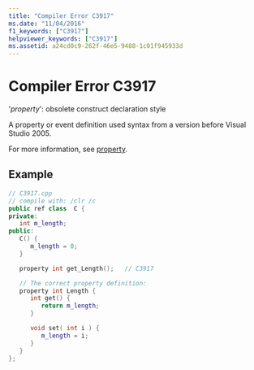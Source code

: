 ```yaml
---
title: "Compiler Error C3917"
ms.date: "11/04/2016"
f1_keywords: ["C3917"]
helpviewer_keywords: ["C3917"]
ms.assetid: a24cd0c9-262f-46e5-9488-1c01f945933d
---
```

# Compiler Error C3917

'*property*': obsolete construct declaration style

A property or event definition used syntax from a version before Visual Studio 2005.

For more information, see [property](../../extensions/property-cpp-component-extensions.md).

## Example

```cpp
// C3917.cpp
// compile with: /clr /c
public ref class  C {
private:
   int m_length;
public:
   C() {
      m_length = 0;
   }

   property int get_Length();   // C3917

   // The correct property definition:
   property int Length {
      int get() {
         return m_length;
      }

      void set( int i ) {
         m_length = i;
      }
   }
};
```